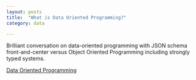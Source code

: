 ```yaml
---
layout: posts
title:  "What is Data Oriented Programming?"
category: data

---
```

Brilliant conversation on data-oriented programming with JSON schema front-and-center versus Object Oriented Programming including strongly typed systems. 
 
[Data Oriented Programming](https://www.software-engineering-unlocked.com/data-oriented-programming/)